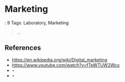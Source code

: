 # Marketing

: 9
Tags: Laboratory, Marketing

> …
> 

## References

- https://en.wikipedia.org/wiki/Digital_marketing
- https://www.youtube.com/watch?v=fTpWTUW2Wco
- ‣
- ‣